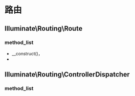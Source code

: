 # 路由
## Illuminate\Routing\Route
### method_list
- __construct()，
- 

## Illuminate\Routing\ControllerDispatcher
### method_list